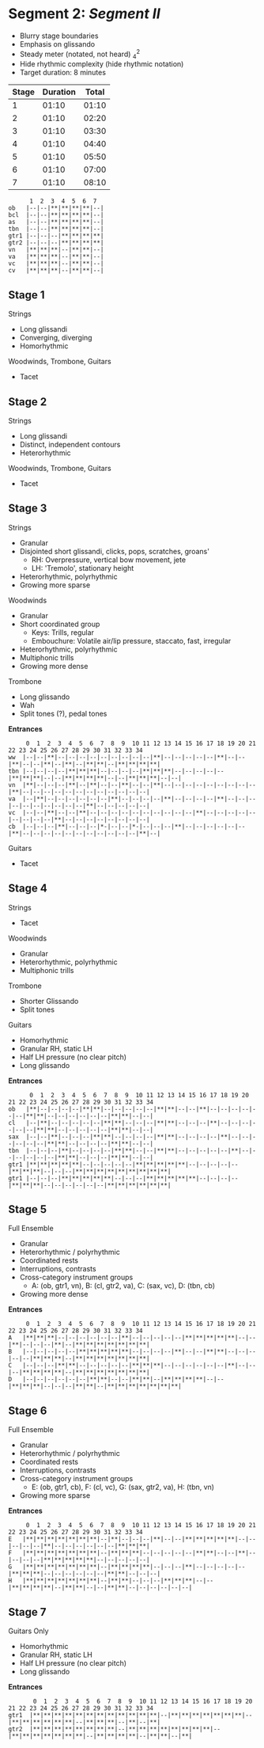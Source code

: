 # Segment 2: *Segment II*
* Blurry stage boundaries
* Emphasis on glissando
* Steady meter (notated, not heard) $^2_4$
* Hide rhythmic complexity (hide rhythmic notation)
* Target duration: 8 minutes

Stage | Duration | Total
------|----------|------
| 1 | 01:10 | 01:10 |
| 2 | 01:10 | 02:20 |
| 3 | 01:10 | 03:30 |
| 4 | 01:10 | 04:40 |
| 5 | 01:10 | 05:50 |
| 6 | 01:10 | 07:00 |
| 7 | 01:10 | 08:10 |

```  
      1  2  3  4  5  6  7  
ob   |--|--|**|**|**|**|--|
bcl  |--|--|**|**|**|**|--|
as   |--|--|**|**|**|**|--|
tbn  |--|--|**|**|**|**|--|
gtr1 |--|--|--|**|**|**|**|
gtr2 |--|--|--|**|**|**|**|
vn   |**|**|**|--|**|**|--|
va   |**|**|**|--|**|**|--|
vc   |**|**|**|--|**|**|--|
cv   |**|**|**|--|**|**|--|
```

## Stage 1
Strings
* Long glissandi
* Converging, diverging
* Homorhythmic

Woodwinds, Trombone, Guitars
* Tacet

## Stage 2
Strings
* Long glissandi
* Distinct, independent contours
* Heterorhythmic

Woodwinds, Trombone, Guitars
* Tacet

## Stage 3
Strings
* Granular
* Disjointed short glissandi, clicks, pops, scratches, groans'
  * RH: Overpressure, vertical bow movement, jete
  * LH: 'Tremolo', stationary height
* Heterorhythmic, polyrhythmic
* Growing more sparse

Woodwinds
* Granular
* Short coordinated group
  * Keys: Trills, regular
  * Embouchure: Volatile air/lip pressure, staccato, fast, irregular
* Heterorhythmic, polyrhythmic
* Multiphonic trills
* Growing more dense


Trombone
* Long glissando
* Wah
* Split tones (?), pedal tones

**Entrances**
```
     0  1  2  3  4  5  6  7  8  9  10 11 12 13 14 15 16 17 18 19 20 21 22 23 24 25 26 27 28 29 30 31 32 33 34
ww  |--|--|**|--|--|--|--|--|--|--|--|--|**|--|--|--|--|--|**|--|--|**|--|--|**|--|**|--|**|**|--|**|**|**|**|
tbn |--|--|--|--|**|**|**|--|--|--|--|**|**|**|--|--|--|--|--|**|**|**|--|--|**|**|**|**|--|--|**|**|**|--|--|
vn  |**|--|--|--|**|--|**|--|--|**|--|--|**|--|--|--|--|--|--|--|--|--|**|--|--|--|--|--|--|--|--|--|--|--|--|
va  |--|**|--|--|--|--|--|--|**|--|--|--|--|**|--|--|--|--|**|--|--|--|--|--|--|--|--|--|--|**|--|--|--|--|--|
vc  |--|--|**|--|--|**|--|--|--|--|--|--|--|--|--|--|**|--|--|--|--|--|--|--|--|--|**|--|--|--|--|--|--|--|--|
cb  |--|--|--|**|--|--|--|*-|--|--|*-|--|--|--|**|--|--|--|--|--|--|**|--|--|--|--|--|--|--|--|--|--|--|**|--|
```

Guitars
* Tacet

## Stage 4
Strings
* Tacet

Woodwinds
* Granular
* Heterorhythmic, polyrhythmic
* Multiphonic trills

Trombone
* Shorter Glissando
* Split tones

Guitars
* Homorhythmic
* Granular RH, static LH
* Half LH pressure (no clear pitch)
* Long glissando

**Entrances**
```
      0  1  2  3  4  5  6  7  8  9  10 11 12 13 14 15 16 17 18 19 20 21 22 23 24 25 26 27 28 29 30 31 32 33 34
ob   |**|--|--|--|--|**|**|--|--|--|--|--|**|**|--|--|**|--|--|--|--|--|--|**|**|--|--|--|--|--|--|**|**|--|--|
cl   |--|**|--|--|--|--|--|**|**|--|--|--|**|**|--|--|--|**|--|--|--|--|--|--|**|**|--|--|--|--|--|**|**|--|--|
sax  |--|--|**|--|--|--|**|**|--|--|--|--|**|**|--|--|--|--|**|--|--|--|--|--|--|**|**|--|--|--|--|**|**|--|--|
tbn  |--|--|--|**|--|--|--|--|**|**|--|--|**|**|--|--|--|--|--|**|--|--|--|--|--|--|**|**|--|--|--|**|**|--|--|
gtr1 |**|**|**|**|**|--|--|--|--|--|**|**|**|**|**|--|--|--|--|--|**|**|**|--|--|--|**|**|**|**|**|**|**|**|**|
gtr1 |--|--|--|**|**|**|**|**|--|--|--|**|**|**|**|**|--|--|--|--|**|**|**|--|--|--|--|--|--|**|**|**|**|**|**|
```

## Stage 5
Full Ensemble
* Granular
* Heterorhythmic / polyrhythmic
* Coordinated rests
* Interruptions, contrasts
* Cross-category instrument groups
  * A: (ob, gtr1, vn), B: (cl, gtr2, va), C: (sax, vc), D: (tbn, cb)
* Growing more dense

**Entrances**
```
     0  1  2  3  4  5  6  7  8  9  10 11 12 13 14 15 16 17 18 19 20 21 22 23 24 25 26 27 28 29 30 31 32 33 34   
A   |**|**|**|--|--|--|--|--|--|**|--|--|--|--|--|**|**|**|**|**|--|--|**|--|--|--|**|--|**|**|**|**|**|**|**|
B   |--|--|--|--|--|**|**|**|**|**|--|--|--|--|**|--|--|**|**|--|--|--|--|--|**|**|**|--|**|**|**|**|**|**|**|
C   |--|--|--|**|**|--|--|--|--|--|**|**|**|--|--|--|--|--|--|**|--|--|--|**|**|**|**|--|**|**|**|**|**|**|**|
D   |--|--|--|--|--|--|**|**|--|--|**|**|--|**|**|**|**|--|--|**|**|**|--|--|--|**|**|--|**|**|**|**|**|**|**|
```


## Stage 6
Full Ensemble
* Granular
* Heterorhythmic / polyrhythmic
* Coordinated rests
* Interruptions, contrasts
* Cross-category instrument groups
  * E: (ob, gtr1, cb), F: (cl, vc), G: (sax, gtr2, va), H: (tbn, vn)
* Growing more sparse

**Entrances**
```
     0  1  2  3  4  5  6  7  8  9  10 11 12 13 14 15 16 17 18 19 20 21 22 23 24 25 26 27 28 29 30 31 32 33 34   
E   |**|**|**|**|**|**|**|--|**|--|--|--|**|--|--|**|**|**|**|**|--|--|--|--|--|**|--|--|--|--|--|--|**|**|**|
F   |**|**|**|**|**|**|**|--|**|**|**|--|--|--|--|--|**|**|--|--|**|--|--|--|--|**|**|**|**|**|--|--|--|--|--|
G   |**|**|**|**|**|**|**|--|**|**|**|**|--|--|--|**|--|--|--|--|--|**|**|**|--|--|--|--|--|--|**|**|--|--|--|
H   |**|**|**|**|**|**|**|--|**|**|--|--|--|**|**|**|--|--|**|**|**|**|--|**|**|--|--|**|**|--|--|--|--|--|--|
```

## Stage 7
Guitars Only
* Homorhythmic
* Granular RH, static LH
* Half LH pressure (no clear pitch)
* Long glissando

**Entrances**
```
       0  1  2  3  4  5  6  7  8  9  10 11 12 13 14 15 16 17 18 19 20 21 22 23 24 25 26 27 28 29 30 31 32 33 34   
gtr1  |**|**|**|**|**|**|**|**|**|**|**|**|--|**|**|**|**|**|**|**|--|**|**|**|**|**|**|--|**|**|**|--|**|--|**|
gtr2  |**|**|**|**|**|**|**|**|--|**|**|**|**|**|**|**|**|--|**|**|**|**|**|**|**|--|**|**|**|**|--|**|**|--|**|
```
